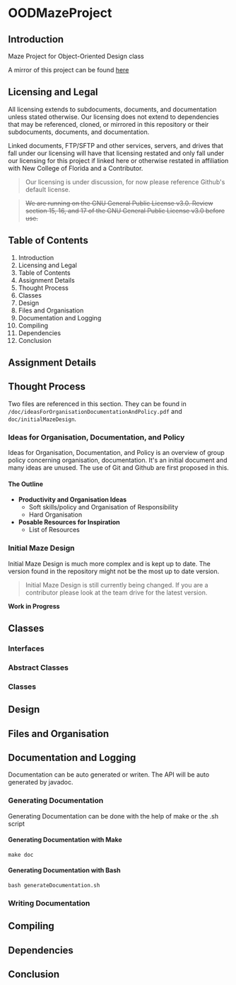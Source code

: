 
# OODMazeProject

## Introduction
Maze Project for Object-Oriented Design class

A mirror of this project can be found [here](https://git.hunterchasens.com/hchasens/OODMazeProject)

## Licensing and Legal

All licensing extends to subdocuments, documents, and documentation unless stated otherwise. Our licensing does not extend to dependencies that may be referenced, cloned, or mirrored in this repository or their subdocuments, documents, and documentation.

Linked documents, FTP/SFTP and other services, servers, and drives that fall under our licensing will have that licensing restated and only fall under our licensing for this project if linked here or otherwise restated in affiliation with New College of Florida and a Contributor.

>Our licensing is under discussion, for now please reference Github's default license.

 > ~~We are running on the GNU General Public License v3.0. Review section
 > 15, 16, and 17 of the GNU General Public License v3.0 before use.~~


## Table of Contents

 1. Introduction
 2. Licensing and Legal
 3. Table of Contents
 4. Assignment Details
 5. Thought Process
 6. Classes
 7. Design
 8. Files and Organisation
 9. Documentation and Logging
 10. Compiling
 11. Dependencies
 12. Conclusion

## Assignment Details

## Thought Process
Two files are referenced in this section. They can be found in `/doc/ideasForOrganisationDocumentationAndPolicy.pdf` and `doc/initialMazeDesign`.

###  Ideas for Organisation, Documentation, and Policy
Ideas for Organisation, Documentation, and Policy is an overview of group policy concerning organisation, documentation. It's an initial document and many ideas are unused. The use of Git and Github are first proposed in this.

#### The Outline

 - **Productivity and Organisation Ideas**
	 - Soft skills/policy and Organisation of Responsibility
	 - Hard Organisation
- **Posable Resources for Inspiration**
	- List of Resources

###  Initial Maze Design
Initial Maze Design is much more complex and is kept up to date. The version found in the repository might not be the most up to date version.

> Initial Maze Design is still currently being changed. If you are a contributor please look at the team drive for the latest version.


**Work in Progress**

## Classes

### Interfaces

### Abstract Classes

### Classes

## Design

## Files and Organisation

## Documentation and Logging
Documentation can be auto generated or writen. The API will be auto generated by javadoc.
### Generating Documentation
Generating Documentation can be done with the help of make or the .sh script
#### Generating Documentation with Make
    make doc
#### Generating Documentation with Bash
    bash generateDocumentation.sh
### Writing Documentation

## Compiling

## Dependencies

## Conclusion
